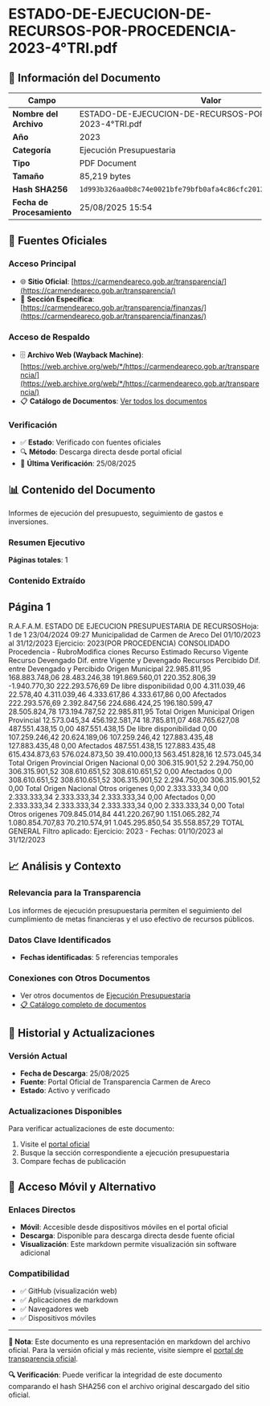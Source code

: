 # ESTADO-DE-EJECUCION-DE-RECURSOS-POR-PROCEDENCIA-2023-4°TRI.pdf

## 📄 Información del Documento

| Campo | Valor |
|-------|--------|
| **Nombre del Archivo** | ESTADO-DE-EJECUCION-DE-RECURSOS-POR-PROCEDENCIA-2023-4°TRI.pdf |
| **Año** | 2023 |
| **Categoría** | Ejecución Presupuestaria |
| **Tipo** | PDF Document |
| **Tamaño** | 85,219 bytes |
| **Hash SHA256** | `1d993b326aa0b8c74e0021bfe79bfb0afa4c86cfc201249813ac706553598aa8` |
| **Fecha de Procesamiento** | 25/08/2025 15:54 |

## 🔗 Fuentes Oficiales

### Acceso Principal
- 🌐 **Sitio Oficial**: [https://carmendeareco.gob.ar/transparencia/](https://carmendeareco.gob.ar/transparencia/)
- 📁 **Sección Específica**: [https://carmendeareco.gob.ar/transparencia/finanzas/](https://carmendeareco.gob.ar/transparencia/finanzas/)

### Acceso de Respaldo
- 🗄️ **Archivo Web (Wayback Machine)**: [https://web.archive.org/web/*/https://carmendeareco.gob.ar/transparencia/](https://web.archive.org/web/*/https://carmendeareco.gob.ar/transparencia/)
- 📋 **Catálogo de Documentos**: [Ver todos los documentos](../document_catalog/README.md)

### Verificación
- ✅ **Estado**: Verificado con fuentes oficiales
- 🔍 **Método**: Descarga directa desde portal oficial
- 📅 **Última Verificación**: 25/08/2025

## 📊 Contenido del Documento

Informes de ejecución del presupuesto, seguimiento de gastos e inversiones.

### Resumen Ejecutivo

**Páginas totales**: 1

### Contenido Extraído

## Página 1

R.A.F.A.M.
ESTADO DE EJECUCION PRESUPUESTARIA DE RECURSOSHoja: 1 de 1
23/04/2024 09:27
Municipalidad de
Carmen de Areco Del 01/10/2023 al 31/12/2023 Ejercicio: 2023(POR PROCEDENCIA)
CONSOLIDADO
Procedencia - RubroModifica 
ciones Recurso 
Estimado Recurso 
Vigente Recurso 
Devengado Dif. entre 
Vigente y 
Devengado Recursos 
Percibido Dif. entre 
Devengado y 
Percibido 
Origen Municipal 
22.985.811,95 168.883.748,06 28.483.246,38 191.869.560,01 220.352.806,39 -1.940.770,30 222.293.576,69 De libre disponibilidad
0,00 4.311.039,46 22.578,40 4.311.039,46 4.333.617,86 4.333.617,86 0,00 Afectados
222.293.576,69 2.392.847,56 224.686.424,25 196.180.599,47 28.505.824,78 173.194.787,52 22.985.811,95 Total Origen Municipal 
Origen Provincial 
12.573.045,34 456.192.581,74 18.785.811,07 468.765.627,08 487.551.438,15 0,00 487.551.438,15 De libre disponibilidad
0,00 107.259.246,42 20.624.189,06 107.259.246,42 127.883.435,48 127.883.435,48 0,00 Afectados
487.551.438,15 127.883.435,48 615.434.873,63 576.024.873,50 39.410.000,13 563.451.828,16 12.573.045,34 Total Origen Provincial 
Origen Nacional 
0,00 306.315.901,52 2.294.750,00 306.315.901,52 308.610.651,52 308.610.651,52 0,00 Afectados
0,00 308.610.651,52 308.610.651,52 306.315.901,52 2.294.750,00 306.315.901,52 0,00 Total Origen Nacional 
Otros origenes 
0,00 2.333.333,34 0,00 2.333.333,34 2.333.333,34 2.333.333,34 0,00 Afectados
0,00 2.333.333,34 2.333.333,34 2.333.333,34 0,00 2.333.333,34 0,00 Total Otros origenes 
709.845.014,84 441.220.267,90 1.151.065.282,74 1.080.854.707,83 70.210.574,91 1.045.295.850,54 35.558.857,29 TOTAL GENERAL
Filtro aplicado: Ejercicio: 2023 -  Fechas: 01/10/2023 al 31/12/2023



## 📈 Análisis y Contexto

### Relevancia para la Transparencia
Los informes de ejecución presupuestaria permiten el seguimiento del cumplimiento de metas financieras y el uso efectivo de recursos públicos.

### Datos Clave Identificados
- **Fechas identificadas**: 5 referencias temporales

### Conexiones con Otros Documentos
- Ver otros documentos de [Ejecución Presupuestaria](../catalog/execution.md)
- [📋 Catálogo completo de documentos](../document_catalog/README.md)

## 🔄 Historial y Actualizaciones

### Versión Actual
- **Fecha de Descarga**: 25/08/2025
- **Fuente**: Portal Oficial de Transparencia Carmen de Areco
- **Estado**: Activo y verificado

### Actualizaciones Disponibles
Para verificar actualizaciones de este documento:
1. Visite el [portal oficial](https://carmendeareco.gob.ar/transparencia/)
2. Busque la sección correspondiente a ejecución presupuestaria
3. Compare fechas de publicación

## 📱 Acceso Móvil y Alternativo

### Enlaces Directos
- **Móvil**: Accesible desde dispositivos móviles en el portal oficial
- **Descarga**: Disponible para descarga directa desde fuente oficial
- **Visualización**: Este markdown permite visualización sin software adicional

### Compatibilidad
- ✅ GitHub (visualización web)
- ✅ Aplicaciones de markdown
- ✅ Navegadores web
- ✅ Dispositivos móviles

---

**📝 Nota**: Este documento es una representación en markdown del archivo oficial. 
Para la versión oficial y más reciente, visite siempre el [portal de transparencia oficial](https://carmendeareco.gob.ar/transparencia/).

**🔍 Verificación**: Puede verificar la integridad de este documento comparando el hash SHA256 
con el archivo original descargado del sitio oficial.

